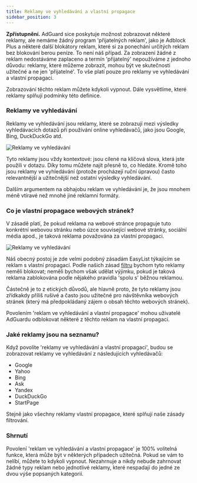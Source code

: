 ```yaml
---
title: Reklamy ve vyhledávání a vlastní propagace
sidebar_position: 3
---
```


**Zpřístupnění.** AdGuard sice poskytuje možnost zobrazovat některé reklamy, ale nemáme žádný program 'přijatelných reklam', jako je Adblock Plus a některé další blokátory reklam, které si za ponechání určitých reklam bez blokování berou peníze. To není náš případ. Za zobrazení žádné z reklam nedostáváme zaplaceno a termín 'přijatelný' nepoužíváme z jednoho důvodu: reklamy, které můžeme zobrazit, mohou být ve skutečnosti užitečné a ne jen 'přijatelné'. To vše platí pouze pro reklamy ve vyhledávání a vlastní propagaci.

Zobrazování těchto reklam můžete kdykoli vypnout. Dále vysvětlíme, které reklamy splňují podmínky této definice.

### Reklamy ve vyhledávání

Reklamy ve vyhledávání jsou reklamy, které se zobrazují mezi výsledky vyhledávacích dotazů při používání online vyhledávačů, jako jsou Google, Bing, DuckDuckGo atd.

![Reklamy ve vyhledávání](https://cdn.adtidy.org/content/kb/ad_blocker/general/googlead.jpg)

Tyto reklamy jsou vždy kontextové: jsou cílené na klíčová slova, která jste použili v dotazu. Díky tomu můžete najít přesně to, co hledáte. Kromě toho jsou reklamy ve vyhledávání (protože procházejí ruční úpravou) často relevantnější a užitečnější než ostatní výsledky vyhledávání.

Dalším argumentem na obhajobu reklam ve vyhledávání je, že jsou mnohem méně vtíravé než mnohé jiné reklamní formáty.

### Co je vlastní propagace webových stránek?

V zásadě platí, že pokud reklama na webové stránce propaguje tuto konkrétní webovou stránku nebo úzce související webové stránky, sociální média apod., je taková reklama považována za vlastní propagaci.

![Reklamy ve vyhledávání](https://cdn.adtidy.org/content/kb/ad_blocker/general/echodot.jpg)

Náš obecný postoj je zde velmi podobný zásadám EasyList týkajícím se reklam s vlastní propagací. Podle našich zásad [filtru](../filter-policy) bychom tyto reklamy neměli blokovat; neměli bychom však udělat výjimku, pokud je taková reklama zablokována podle nějakého pravidla 'spolu s' běžnou reklamou.

Částečně je to z etických důvodů, ale hlavně proto, že tyto reklamy jsou zřídkakdy příliš rušivé a často jsou užitečné pro návštěvníka webových stránek (který má předpokládaný zájem o obsah těchto webových stránek).

Povolením 'reklam ve vyhledávání a vlastní propagace' mohou uživatelé AdGuardu odblokovat některé z těchto reklam na vlastní propagaci.

### Jaké reklamy jsou na seznamu?

Když povolíte 'reklamy ve vyhledávání a vlastní propagaci', budou se zobrazovat reklamy ve vyhledávání z následujících vyhledávačů:

* Google
* Yahoo
* Bing
* Ask
* Yandex
* DuckDuckGo
* StartPage

Stejně jako všechny reklamy vlastní propagace, které splňují naše zásady filtrování.

### Shrnutí

Povolení 'reklam ve vyhledávání a vlastní propagace' je 100% volitelná funkce, která může být v některých případech užitečná. Pokud se vám to nelíbí, můžete to kdykoli vypnout. Nezahrnuje a nikdy nebude zahrnovat žádné typy reklam nebo jednotlivé reklamy, které nespadají do jedné ze dvou výše popsaných kategorií.